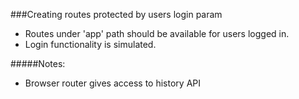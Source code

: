 ###Creating routes protected by users login param

- Routes under 'app' path should be available for users logged in. 
- Login functionality is simulated. 

#####Notes:
 * Browser router gives access to history API
 